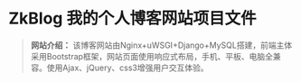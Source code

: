 # ZkBlog 我的个人博客网站项目文件
>**网站介绍：** 该博客网站由Nginx+uWSGI+Django+MySQL搭建，前端主体采用Bootstrap框架，网站页面使用响应式布局，手机、平板、电脑全兼容。使用Ajax、jQuery、css3增强用户交互体验。
